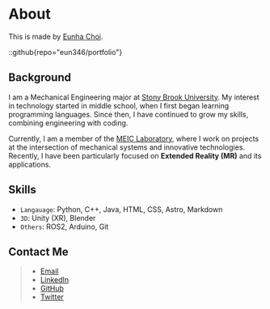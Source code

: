# About
This is made by [Eunha Choi](https://github.com/eun346).

::github{repo="eun346/portfolio"}

## Background
I am a Mechanical Engineering major at [Stony Brook University](https://www.stonybrook.edu). My interest in technology started in middle school, when I first began learning programming languages. Since then, I have continued to grow my skills, combining engineering with coding.  

Currently, I am a member of the [MEIC Laboratory](https://www.meic-lab.com), where I work on projects at the intersection of mechanical systems and innovative technologies. Recently, I have been particularly focused on **Extended Reality (MR)** and its applications.


## Skills
- `Langauage`: Python, C++, Java, HTML, CSS, Astro, Markdown
- `3D`: Unity (XR), Blender
- `Others`: ROS2, Arduino, Git

## Contact Me
> - [Email](mailto:eun346choi@gmai.com)
> - [LinkedIn](https://www.linkedin.com/in/eunha-choi-644716367)
> - [GitHub](https://github.com/eun346)  
> - [Twitter](https://twitter.com/eun346)